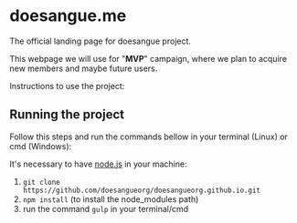 # doesangue.me

The official landing page for doesangue project.

This webpage we will use for "**MVP**" campaign, where we plan to acquire new members and maybe future users.

Instructions to use the project:


## Running the project
Follow this steps and run the commands bellow in your terminal (Linux) or cmd (Windows):

It's necessary to have [node.js](https://nodejs.org/en/) in your machine:

  1. `git clone https://github.com/doesangueorg/doesangueorg.github.io.git`
  2. `npm install` (to install the node_modules path)
  3. run the command `gulp` in your terminal/cmd